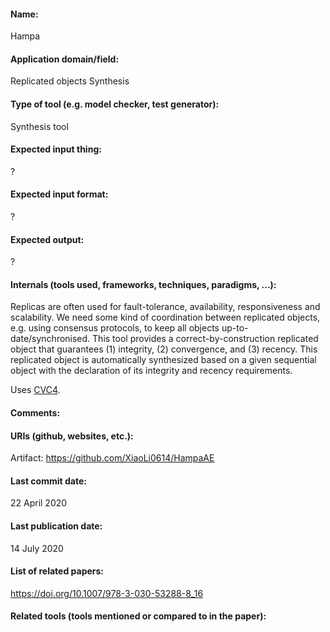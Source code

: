 #### Name:
Hampa

#### Application domain/field:
Replicated objects
Synthesis

#### Type of tool (e.g. model checker, test generator):
Synthesis tool

#### Expected input thing:
?

#### Expected input format:
?

#### Expected output:
?

#### Internals (tools used, frameworks, techniques, paradigms, ...):
Replicas are often used for fault-tolerance, availability, responsiveness and scalability. We need some kind of coordination between replicated objects, e.g. using consensus protocols, to keep all objects up-to-date/synchronised. This tool provides a correct-by-construction replicated object that guarantees (1) integrity, (2) convergence, and (3) recency. This replicated object is automatically synthesized based on a given sequential object with the declaration of its integrity and recency requirements.

Uses [CVC4](../Solvers/SMT/CVC4.md).

#### Comments:

#### URIs (github, websites, etc.):
Artifact: https://github.com/XiaoLi0614/HampaAE

#### Last commit date:
22 April 2020

#### Last publication date:
14 July 2020

#### List of related papers:
https://doi.org/10.1007/978-3-030-53288-8_16

#### Related tools (tools mentioned or compared to in the paper):
